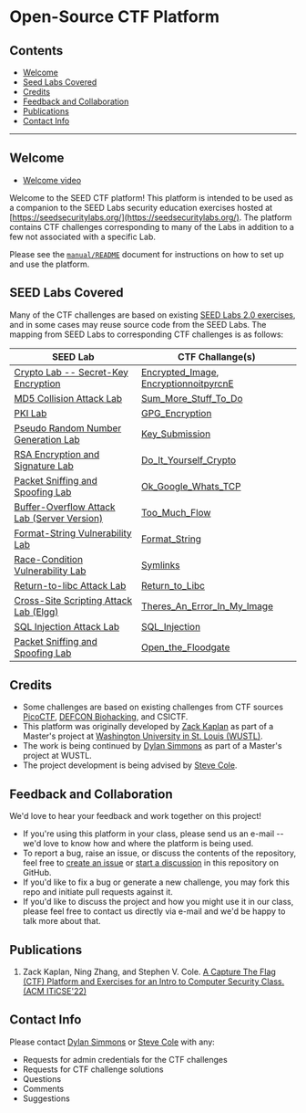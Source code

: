 # Open-Source CTF Platform

## Contents

* [Welcome](#welcome)
* [Seed Labs Covered](#seed-labs-covered)
* [Credits](#credits)
* [Feedback and Collaboration](#feedback-and-collaboration)
* [Publications](#publications)
* [Contact Info](#contact-info)

---

## Welcome

* [Welcome video](./manual/videos/SEED_CTF_intro.mp4)

Welcome to the SEED CTF platform!  This platform is intended to be used as a companion to the SEED Labs security education exercises hosted at [https://seedsecuritylabs.org/](https://seedsecuritylabs.org/). The platform contains CTF challenges corresponding to many of the Labs in addition to a few not associated with a specific Lab.

Please see the [`manual/README`](./manual/README.md) document for instructions on how to set up and use the platform.

## SEED Labs Covered

Many of the CTF challenges are based on existing [SEED Labs 2.0 exercises](https://seedsecuritylabs.org/Labs_20.04/), and in some cases may reuse source code from the SEED Labs.
The mapping from SEED Labs to corresponding CTF challenges is as follows:

| SEED Lab                                                                                                                | CTF Challange(s)                                                                                                     |
| ----------------------------------------------------------------------------------------------------------------------- | -------------------------------------------------------------------------------------------------------------------- |
| [Crypto Lab -- Secret-Key Encryption](https://seedsecuritylabs.org/Labs_20.04/Crypto/Crypto_Encryption/)                | [Encrypted_Image](./category-crypto/Encrypted_Image), [EncryptionnoitpyrcnE](./category-crypto/EncryptionnoitpyrcnE) |
| [MD5 Collision Attack Lab](https://seedsecuritylabs.org/Labs_20.04/Crypto/Crypto_MD5_Collision/)                        | [Sum_More_Stuff_To_Do](./category-crypto/Sum_More_Stuff_To_Do)                                                       |
| [PKI Lab](https://seedsecuritylabs.org/Labs_20.04/Crypto/Crypto_PKI/)                                                   | [GPG_Encryption](./category-crypto/GPG_Encryption)                                                                   |
| [Pseudo Random Number Generation Lab](https://seedsecuritylabs.org/Labs_20.04/Crypto/Crypto_Random_Number/)             | [Key_Submission](./category-crypto/Key_Submission)                                                                   |
| [RSA Encryption and Signature Lab](https://seedsecuritylabs.org/Labs_20.04/Crypto/Crypto_RSA/)                          | [Do_It_Yourself_Crypto](./category-crypto/Do_It_Yourself_Crypto)                                                     |
| [Packet Sniffing and Spoofing Lab](https://seedsecuritylabs.org/Labs_20.04/Networking/Sniffing_Spoofing/)               | [Ok_Google_Whats_TCP](./category-network/Ok_Google_Whats_TCP)                                                        |
| [Buffer-Overflow Attack Lab (Server Version)](https://seedsecuritylabs.org/Labs_20.04/Software/Buffer_Overflow_Server/) | [Too_Much_Flow](./category-software/Too_Much_Flow)                                                                   |
| [Format-String Vulnerability Lab](https://seedsecuritylabs.org/Labs_20.04/Software/Format_String/)                      | [Format_String](./category-software/Format_String)                                                                   |
| [Race-Condition Vulnerability Lab](https://seedsecuritylabs.org/Labs_20.04/Software/Race_Condition/)                    | [Symlinks](./category-software/Symlinks)                                                                             |
| [Return-to-libc Attack Lab](https://seedsecuritylabs.org/Labs_20.04/Software/Return_to_Libc/)                           | [Return_to_Libc](./category-software/Return_to_Libc)                                                                 |
| [Cross-Site Scripting Attack Lab (Elgg)](https://seedsecuritylabs.org/Labs_20.04/Web/Web_XSS_Elgg/)                     | [Theres_An_Error_In_My_Image](./category-web/Theres_An_Error_In_My_Image)                                            |
| [SQL Injection Attack Lab](https://seedsecuritylabs.org/Labs_20.04/Web/Web_SQL_Injection/)                              | [SQL_Injection](./category-web/SQL_Injection)                                                                        |
| [Packet Sniffing and Spoofing Lab](https://seedsecuritylabs.org/Labs_20.04/Networking/Sniffing_Spoofing/)               | [Open_the_Floodgate](./category-network/Open_the_Floodgate)                                                          |

## Credits

* Some challenges are based on existing challenges from CTF sources [PicoCTF](https://www.picoctf.org/), [DEFCON Biohacking](https://www.defconbiohackingvillage.org/), and CSICTF.
* This platform was originally developed by [Zack Kaplan](mailto:zack.kaplan@wustl.edu) as part of a Master's project at [Washington University in St. Louis (WUSTL)](https://wustl.edu/).
* The work is being continued by [Dylan Simmons](mailto:dylan.simmons@wustl.edu) as part of a Master's project at WUSTL.
* The project development is being advised by [Steve Cole](mailto:svcole@wustl.edu).

## Feedback and Collaboration

We'd love to hear your feedback and work together on this project!
* If you're using this platform in your class, please send us an e-mail --  we'd love to know how and where the platform is being used.
* To report a bug, raise an issue, or discuss the contents of the repository, feel free to [create an issue](https://github.com/cole-wustl/seed-labs-ctf/issues/new/choose) or [start a discussion](https://github.com/cole-wustl/seed-labs-ctf/discussions/new) in this repository on GitHub.
* If you'd like to fix a bug or generate a new challenge, you may fork this repo and initiate pull requests against it.
* If you'd like to discuss the project and how you might use it in our class, please feel free to contact us directly via e-mail and we'd be happy to talk more about that.

## Publications

1. Zack Kaplan, Ning Zhang, and Stephen V. Cole. [A Capture The Flag (CTF) Platform and Exercises for an Intro to Computer Security Class. (ACM ITiCSE'22)](https://doi.org/10.1145/3502717.3532153)

## Contact Info

Please contact [Dylan Simmons](mailto:dylan.simmons@wustl.edu) or [Steve Cole](mailto:svcole@wustl.edu) with any:
* Requests for admin credentials for the CTF challenges
* Requests for CTF challenge solutions
* Questions
* Comments
* Suggestions